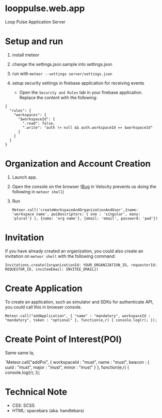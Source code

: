looppulse.web.app
=================

Loop Pulse Application Server

Setup and run
=================

1. install meteor
2. change the settings.json.sample into settings.json
3. run with `meteor --settings server/settings.json`
4. setup security settings in firebase application for receiving events

   - Open the `Security and Rules` tab in your firebase application. Replace the content with the following:
  ```
  {
    "rules": {
      "workspaces": {
        "$workspaceId": {
          ".read": false,
          ".write": "auth != null && auth.workspaceId == $workspaceId"
        }
      }
    }
  }
  ```

Organization and Account Creation
======================================

1. Launch app.
2. Open the console on the browser ([Bug](https://github.com/meteor-velocity/velocity/issues/227) in Velocity prevents us doing the following in `meteor shell`)
3. Run

   `Meteor.call('createWorkspaceAndOrganizationAndUser',{name: 'workspace name', poiDescriptors: { one : 'singular', many: 'plural'} }, {name: 'org name'}, {email: 'email', password: 'pwd'})` 

Invitation
==========

 If you have already created an organization, you could also create an invitation on `meteor shell` with the following command:

  `Invitations.create({organizationId: YOUR_ORGANIZATION_ID, requestorId: REQUESTOR_ID, inviteeEmail: INVITEE_EMAIL})`

Create Application
==================

 To create an application, such as simulator and SDKs for authenticate API, you could call this in browser console.

 `Meteor.call("addApplication", { "name" : "mandatory", workspaceId : "mandatory", token : "optional" }, function(e,r) { console.log(r); });`

Create Point of Interest(POI)
==================

 Same same la,

 `Meteor.call("addPoi",
   { workspaceId : "must",
                    name : "must",
                    beacon : { uuid : "must", major : "must", minor : "must" }
                  }, function(e,r) { console.log(r); });

Technical Note
=================

- CSS: SCSS
- HTML: spacebars (aka. handlebars)
